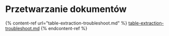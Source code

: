# Przetwarzanie dokumentów

{% content-ref url="table-extraction-troubleshoot.md" %}
[table-extraction-troubleshoot.md](table-extraction-troubleshoot.md)
{% endcontent-ref %}
